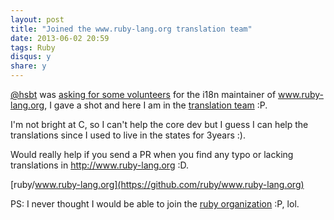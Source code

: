 ```yaml
---
layout: post
title: "Joined the www.ruby-lang.org translation team"
date: 2013-06-02 20:59
tags: Ruby
disqus: y
share: y
---
```


[@hsbt](https://github.com/hsbt) was [asking for some volunteers](https://twitter.com/hsbt/status/340288026263576577) for the i18n maintainer of www.ruby-lang.org, I gave a shot and here I am in the [translation team](https://github.com/ruby/www.ruby-lang.org/wiki/Team) :P.

I'm not bright at C, so I can't help the core dev but I guess I can help the translations since I used to live in the states for 3years :).


Would really help if you send a PR when you find any typo or lacking translations in http://www.ruby-lang.org :D.

[ruby/www.ruby-lang.org](https://github.com/ruby/www.ruby-lang.org)


PS: I never thought I would be able to join the [ruby organization](https://github.com/ruby?tab=members) :P, lol.
